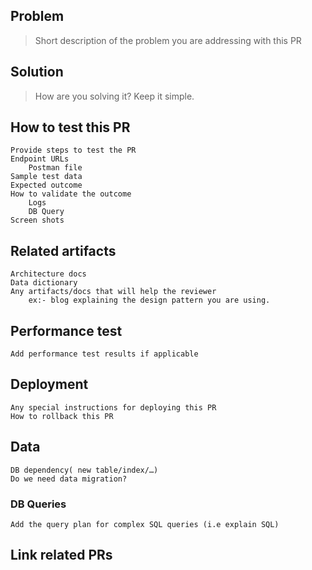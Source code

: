 ## Problem
> Short description of the problem you are addressing with this PR

## Solution 
> How are you solving it? Keep it simple.

## How to test this PR
	Provide steps to test the PR
	Endpoint URLs 
		Postman file 
	Sample test data
	Expected outcome
	How to validate the outcome
		Logs
		DB Query
	Screen shots 

## Related artifacts
	Architecture docs 
	Data dictionary
	Any artifacts/docs that will help the reviewer
		ex:- blog explaining the design pattern you are using.

## Performance test
	Add performance test results if applicable

## Deployment
	Any special instructions for deploying this PR
	How to rollback this PR

## Data 
	DB dependency( new table/index/…)
	Do we need data migration?
	
### DB Queries
	Add the query plan for complex SQL queries (i.e explain SQL)

## Link related PRs


